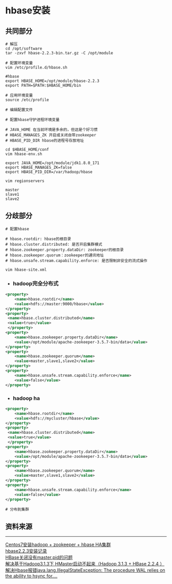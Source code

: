 # hbase安装

## 共同部分

```shell
# 解压
cd /opt/software
tar -zxvf hbase-2.2.3-bin.tar.gz -C /opt/module

# 配置环境变量
vim /etc/profile.d/hbase.sh
```

```shell
#hbase
export HBASE_HOME=/opt/module/hbase-2.2.3
export PATH=$PATH:$HBASE_HOME/bin
```

```shell
# 应用环境变量
source /etc/profile

# 编辑配置文件

# 配置hbase守护进程环境变量

# JAVA_HOME 在当前环境是多余的，但这是个好习惯
# HBASE_MANAGES_ZK 开启或关闭自带zookeeper
# HBASE_PID_DIR hbase的进程号存放地址

cd $HBASE_HOME/conf
vim hbase-env.sh
```

```shell
export JAVA_HOME=/opt/module/jdk1.8.0_171
export HBASE_MANAGES_ZK=false 
export HBASE_PID_DIR=/var/hadoop/hbase
```

```shell
vim regionservers
```

```shell
master
slave1
slave2
```

## 分歧部分

```shell
# 配置hbase

# hbase.rootdir: hbase的根目录
# hbase.cluster.distributed: 是否开启集群模式
# hbase.zookeeper.property.dataDir: zookeeper的根目录
# hbase.zookeeper.quorum：zookeeper的通讯地址
# hbase.unsafe.stream.capability.enforce: 是否限制非安全的流式操作

vim hbase-site.xml
```

- ### hadoop完全分布式

```xml
<property>
    <name>hbase.rootdir</name>
    <value>hdfs://master:9000/hbase</value>
</property>
<property> 
 <name>hbase.cluster.distributed</name> 
 <value>true</value> 
 </property>  
<property> 
    <name>hbase.zookeeper.property.dataDir</name> 
    <value>/opt/module/apache-zookeeper-3.5.7-bin/data</value> 
</property> 
<property>
    <name>hbase.zookeeper.quorum</name>
    <value>master,slave1,slave2</value>
</property>
<property>
    <name>hbase.unsafe.stream.capability.enforce</name>
    <value>false</value>
</property>
```

- ### hadoop ha

```xml
<property>
    <name>hbase.rootdir</name>
    <value>hdfs://mycluster/hbase</value>
</property>
<property> 
 <name>hbase.cluster.distributed</name> 
 <value>true</value> 
 </property>  
<property> 
    <name>hbase.zookeeper.property.dataDir</name> 
    <value>/opt/module/apache-zookeeper-3.5.7-bin/data</value> 
</property> 
<property>
    <name>hbase.zookeeper.quorum</name>
    <value>master,slave1,slave2</value>
</property>
<property>
    <name>hbase.unsafe.stream.capability.enforce</name>
    <value>false</value>
</property>
```

```shell
# 分布到集群
```

## 资料来源

----
[Centos7安装hadoop + zookeeper + hbase HA集群](https://www.cnblogs.com/xiaoleimagic/p/15897556.html)  
[hbase2.2.3安装记录](https://blog.csdn.net/qq_44870331/article/details/116733463)  
[HBase关闭没有master.pid的问题](https://blog.csdn.net/qq_44958979/article/details/118423061)  
[解决基于Hadoop3.1.3下 HMaster启动不起来（Hadoop 3.1.3 + HBase 2.2.4 ）](https://blog.csdn.net/h1101723183/article/details/107136301)  
[解决Hbase报错java.lang.IllegalStateException: The procedure WAL relies on the ability to hsync for....](https://blog.csdn.net/weixin_35757704/article/details/119058666)

